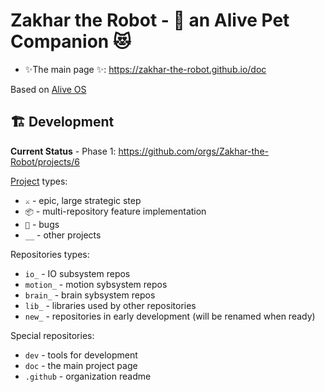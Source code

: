 # Zakhar the Robot - 🐶 an Alive Pet Companion 😻

- ✨The main page ✨: https://zakhar-the-robot.github.io/doc

Based on [Alive OS](https://github.com/Alive-OS)


## 🏗️ Development

**Current Status** - Phase 1: https://github.com/orgs/Zakhar-the-Robot/projects/6


[Project](https://github.com/orgs/Zakhar-the-Robot/projects?type=new) types:

- `⚔️` - epic, large strategic step
- `📦` - multi-repository feature implementation
- `🐞` - bugs
- `__` - other projects

Repositories types:

- `io_` - IO subsystem repos
- `motion_` - motion sybsystem repos
- `brain_` - brain sybsystem repos
- `lib_` - libraries used by other repositories
- `new_` - repositories in early development (will be renamed when ready)

Special repositories:

- `dev` - tools for development
- `doc` - the main project page
- `.github` - organization readme
